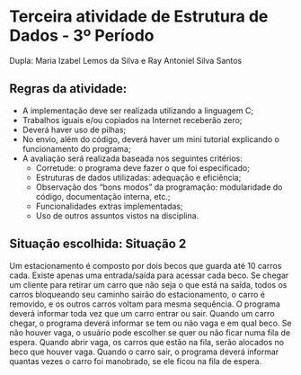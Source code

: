 # Terceira atividade de Estrutura de Dados - 3º Período
Dupla: Maria Izabel Lemos da Silva e Ray Antoniel Silva Santos

## Regras da atividade:
- A implementação deve ser realizada utilizando a linguagem C;
- Trabalhos iguais e/ou copiados na Internet receberão zero;
- Deverá haver uso de pilhas;
- No envio, além do código, deverá haver um mini tutorial explicando o funcionamento do programa;
- A avaliação será realizada baseada nos seguintes critérios:
  - Corretude: o programa deve fazer o que foi especificado;
  - Estruturas de dados utilizadas: adequação e eficiência;
  - Observação dos “bons modos” da programação: modularidade do código, documentação interna, etc.;
  - Funcionalidades extras implementadas;
  - Uso de outros assuntos vistos na disciplina.
 
 ## Situação escolhida: Situação 2
Um estacionamento é composto por dois becos que guarda até 10 carros cada. Existe apenas uma
entrada/saída para acessar cada beco. Se chegar um cliente para retirar um carro que não seja o que está na
saída, todos os carros bloqueando seu caminho sairão do estacionamento, o carro é removido, e os outros
carros voltam para mesma sequência. O programa deverá informar toda vez que um carro entrar ou sair.
Quando um carro chegar, o programa deverá informar se tem ou não vaga e em qual beco. Se não houver
vaga, o usuário pode escolher se quer ou não ficar numa fila de espera. Quando abrir vaga, os carros que estão
na fila, serão alocados no beco que houver vaga. Quando o carro sair, o programa deverá informar quantas
vezes o carro foi manobrado, se ele ficou na fila de espera.
